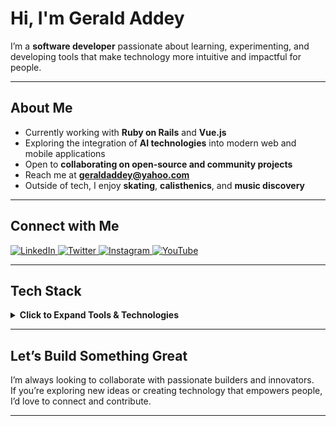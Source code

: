 # Hi, I'm Gerald Addey

I’m a **software developer** passionate about learning, experimenting, and developing tools that make technology more intuitive and impactful for people.

---

## About Me

- Currently working with **Ruby on Rails** and **Vue.js**
- Exploring the integration of **AI technologies** into modern web and mobile applications
- Open to **collaborating on open-source and community projects**
- Reach me at **[geraldaddey@yahoo.com](mailto:geraldaddey@yahoo.com)**
- Outside of tech, I enjoy **skating**, **calisthenics**, and **music discovery**

---

## Connect with Me

<p align="left">
  <a href="https://www.linkedin.com/in/geraldaddey/" target="_blank">
    <img src="https://img.shields.io/badge/LinkedIn-Connect-blue?style=for-the-badge&logo=linkedin" alt="LinkedIn">
  </a>
  <a href="https://x.com/iamgak" target="_blank">
    <img src="https://img.shields.io/badge/Twitter-Follow-1DA1F2?style=for-the-badge&logo=twitter" alt="Twitter">
  </a>
  <a href="https://www.instagram.com/iamgak/" target="_blank">
    <img src="https://img.shields.io/badge/Instagram-Follow-E4405F?style=for-the-badge&logo=instagram" alt="Instagram">
  </a>
  <a href="https://www.youtube.com/c/QuansahTVchannel" target="_blank">
    <img src="https://img.shields.io/badge/YouTube-Subscribe-FF0000?style=for-the-badge&logo=youtube" alt="YouTube">
  </a>
</p>

---

## Tech Stack

<details>
  <summary><b>Click to Expand Tools & Technologies</b></summary>

  ### AI & Co-Intelligence
  <p>
    <img src="https://img.shields.io/badge/Cursor-0475B5?style=for-the-badge" alt="Cursor"/>
    <img src="https://img.shields.io/badge/Hugging_Face-FFD166?style=for-the-badge" alt="Hugging Face"/>
    <img src="https://img.shields.io/badge/MCP_Protocol-00427E?style=for-the-badge" alt="MCP Protocol"/>
    <img src="https://img.shields.io/badge/Claude-9B59B6?style=for-the-badge" alt="Claude"/>
    <img src="https://img.shields.io/badge/OpenAI-412991?style=for-the-badge" alt="OpenAI"/>
    <img src="https://img.shields.io/badge/Google_Gemini-4285F4?style=for-the-badge" alt="Google Gemini"/>
    <img src="https://img.shields.io/badge/Mistral-00A67E?style=for-the-badge" alt="Mistral"/>
  </p>

  ### Terminal & Productivity Tools
  <p>
    <img src="https://img.shields.io/badge/Vim-019733?style=for-the-badge" alt="Vim"/>
    <img src="https://img.shields.io/badge/Oh_My_Zsh-1A1A1A?style=for-the-badge" alt="Oh My Zsh"/>
    <img src="https://img.shields.io/badge/Gemini_CLI-3367D6?style=for-the-badge" alt="Gemini CLI"/>
    <img src="https://img.shields.io/badge/Claude_Code-8E44AD?style=for-the-badge" alt="Claude Code"/>
    <img src="https://img.shields.io/badge/thefuck-FF5F56?style=for-the-badge" alt="thefuck"/>
  </p>

  ### Programming Languages
  <p>
    <img src="https://img.shields.io/badge/JavaScript-F7DF1E?style=for-the-badge&logo=javascript&logoColor=black" alt="JavaScript"/>
    <img src="https://img.shields.io/badge/TypeScript-007ACC?style=for-the-badge&logo=typescript&logoColor=white" alt="TypeScript"/>
    <img src="https://img.shields.io/badge/Ruby-CC342D?style=for-the-badge&logo=ruby&logoColor=white" alt="Ruby"/>
    <img src="https://img.shields.io/badge/Elixir-4B275F?style=for-the-badge&logo=elixir&logoColor=white" alt="Elixir"/>
    <img src="https://img.shields.io/badge/Python-3776AB?style=for-the-badge&logo=python&logoColor=white" alt="Python"/>
    <img src="https://img.shields.io/badge/SQL-025E8C?style=for-the-badge&logo=database&logoColor=white" alt="SQL"/>
  </p>

  ### Frameworks & Libraries
  <p>
    <img src="https://img.shields.io/badge/Vue.js-4FC08D?style=for-the-badge&logo=vue.js&logoColor=white" alt="Vue.js"/>
    <img src="https://img.shields.io/badge/Ruby_on_Rails-CC0000?style=for-the-badge&logo=ruby-on-rails&logoColor=white" alt="Ruby on Rails"/>
    <img src="https://img.shields.io/badge/Sinatra-CC342D?style=for-the-badge&logo=sinatra&logoColor=white" alt="Sinatra"/>
    <img src="https://img.shields.io/badge/Quasar-1976D2?style=for-the-badge&logo=quasar&logoColor=white" alt="Quasar"/>
    <img src="https://img.shields.io/badge/Effectjs-FF4081?style=for-the-badge&logo=effectjs&logoColor=white" alt="Effectjs"/>
    <img src="https://img.shields.io/badge/React-61DAFB?style=for-the-badge&logo=react&logoColor=white" alt="React"/>
    <img src="https://img.shields.io/badge/Next.js-000000?style=for-the-badge&logo=next.js&logoColor=white" alt="Next.js"/>
    <img src="https://img.shields.io/badge/React_Native-61DAFB?style=for-the-badge&logo=react&logoColor=white" alt="React Native"/>
    <img src="https://img.shields.io/badge/Express.js-000000?style=for-the-badge&logo=express&logoColor=white" alt="Express"/>
    <img src="https://img.shields.io/badge/FastAPI-009688?style=for-the-badge&logo=fastapi&logoColor=white" alt="FastAPI"/>
    <img src="https://img.shields.io/badge/Node.js-43853D?style=for-the-badge&logo=node.js&logoColor=white" alt="Node.js"/>
  </p>

  ### Platforms, DevOps & Cloud
  <p>
    <img src="https://img.shields.io/badge/Linux-FCC624?style=for-the-badge&logo=linux&logoColor=black" alt="Linux"/>
    <img src="https://img.shields.io/badge/Google_Cloud-4285F4?style=for-the-badge&logo=google-cloud&logoColor=white" alt="Google Cloud"/>
    <img src="https://img.shields.io/badge/Clasp-4285F4?style=for-the-badge&logo=google&logoColor=white" alt="Clasp"/>
    <img src="https://img.shields.io/badge/Google_Apps_Script-34A853?style=for-the-badge&logo=google&logoColor=white" alt="Google Apps Script"/>
    <img src="https://img.shields.io/badge/PostgreSQL-336791?style=for-the-badge&logo=postgresql&logoColor=white" alt="PostgreSQL"/>
    <img src="https://img.shields.io/badge/MS_SQL_Server-CC2927?style=for-the-badge&logo=microsoft-sql-server&logoColor=white" alt="MS SQL Server"/>
    <img src="https://img.shields.io/badge/AWS-232F3E?style=for-the-badge&logo=amazon-aws&logoColor=white" alt="AWS"/>
    <img src="https://img.shields.io/badge/Docker-2496ED?style=for-the-badge&logo=docker&logoColor=white" alt="Docker"/>
    <img src="https://img.shields.io/badge/Kubernetes-326CE5?style=for-the-badge&logo=kubernetes&logoColor=white" alt="Kubernetes"/>
    <img src="https://img.shields.io/badge/GitHub_CI-181717?style=for-the-badge&logo=github&logoColor=white" alt="GitHub CI"/>
    <img src="https://img.shields.io/badge/Capistrano-E03C31?style=for-the-badge&logo=capistrano&logoColor=white" alt="Capistrano"/>
  </p>

</details>

---

## Let’s Build Something Great

I’m always looking to collaborate with passionate builders and innovators.  
If you’re exploring new ideas or creating technology that empowers people, I’d love to connect and contribute.

---
